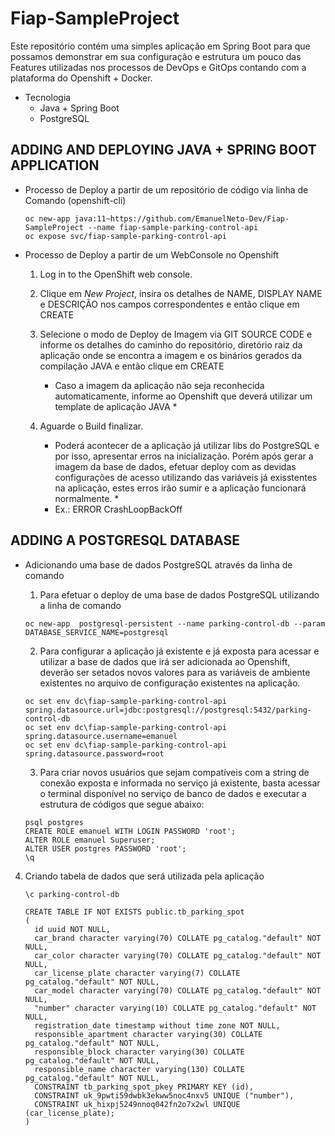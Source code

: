 # Fiap-SampleProject

Este repositório contém uma simples aplicação em Spring Boot para que possamos demonstrar em sua configuração e estrutura um pouco das Features utilizadas nos processos de DevOps e GitOps contando com a plataforma do Openshift + Docker. 

* Tecnologia
  * Java + Spring Boot
  * PostgreSQL

## ADDING AND DEPLOYING JAVA + SPRING BOOT APPLICATION

* Processo de Deploy a partir de um repositório de código via linha de Comando (openshift-cli)

  ```
  oc new-app java:11~https://github.com/EmanuelNeto-Dev/Fiap-SampleProject --name fiap-sample-parking-control-api
  oc expose svc/fiap-sample-parking-control-api
  ```

* Processo de Deploy a partir de um WebConsole no Openshift
 
  1. Log in to the OpenShift web console.
  
  2. Clique em *New Project*, insira os detalhes de NAME, DISPLAY NAME e DESCRIÇÃO nos campos correspondentes e então clique em CREATE
  
  3. Selecione o modo de Deploy de Imagem via GIT SOURCE CODE e informe os detalhes do caminho do repositório, diretório raiz da aplicação onde se encontra a imagem e os binários gerados da compilação JAVA e então clique em CREATE
     * Caso a imagem da aplicação não seja reconhecida automaticamente, informe ao Openshift que deverá utilizar um template de aplicação JAVA *
  
  4. Aguarde o Build finalizar.
     * Poderá acontecer de a aplicação já utilizar libs do PostgreSQL e por isso, apresentar erros na inicialização. Porém após gerar a imagem da base de dados, efetuar deploy com as devidas configurações de acesso utilizando das variáveis já exisstentes na aplicação, estes erros irão sumir e a aplicação funcionará normalmente. *
     * Ex.: ERROR CrashLoopBackOff
      
 
## ADDING A POSTGRESQL DATABASE

* Adicionando uma base de dados PostgreSQL através da linha de comando
  1. Para efetuar o deploy de uma base de dados PostgreSQL utilizando a linha de comando
    ```
    oc new-app  postgresql-persistent --name parking-control-db --param DATABASE_SERVICE_NAME=postgresql
  
    ```
  2. Para configurar a aplicação já existente e já exposta para acessar e utilizar a base de dados que irá ser adicionada ao Openshift, deverão ser setados novos valores para as variáveis de ambiente existentes no arquivo de configuração existentes na aplicação.
    ```
    oc set env dc\fiap-sample-parking-control-api spring.datasource.url=jdbc:postgresql://postgresql:5432/parking-control-db 
    oc set env dc\fiap-sample-parking-control-api spring.datasource.username=emanuel
    oc set env dc\fiap-sample-parking-control-api spring.datasource.password=root
    ```
  3. Para criar novos usuários que sejam compatíveis com a string de conexão exposta e informada no serviço já existente, basta acessar o terminal disponível no serviço de banco de dados e executar a estrutura de códigos que segue abaixo:
  
    ```
    psql postgres
    CREATE ROLE emanuel WITH LOGIN PASSWORD 'root';
    ALTER ROLE emanuel Superuser;
    ALTER USER postgres PASSWORD 'root';
    \q
    ```
 4. Criando tabela de dados que será utilizada pela aplicação
    ```
    \c parking-control-db
    
    CREATE TABLE IF NOT EXISTS public.tb_parking_spot
    (
      id uuid NOT NULL,
      car_brand character varying(70) COLLATE pg_catalog."default" NOT NULL,
      car_color character varying(70) COLLATE pg_catalog."default" NOT NULL,
      car_license_plate character varying(7) COLLATE pg_catalog."default" NOT NULL,
      car_model character varying(70) COLLATE pg_catalog."default" NOT NULL,
      "number" character varying(10) COLLATE pg_catalog."default" NOT NULL,
      registration_date timestamp without time zone NOT NULL,
      responsible_apartment character varying(30) COLLATE pg_catalog."default" NOT NULL,
      responsible_block character varying(30) COLLATE pg_catalog."default" NOT NULL,
      responsible_name character varying(130) COLLATE pg_catalog."default" NOT NULL,
      CONSTRAINT tb_parking_spot_pkey PRIMARY KEY (id),
      CONSTRAINT uk_9pwti59dwbk3ekww5noc4nxv5 UNIQUE ("number"),
      CONSTRAINT uk_hixpj5249nnoq042fn2o7x2wl UNIQUE (car_license_plate);
    )
    ```
